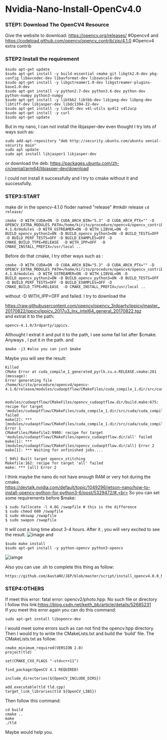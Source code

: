 # Nvidia-Nano-Install-OpenCv4.0

### STEP1: Download The OpenCV4 Resource

Give the website to download:
https://opencv.org/releases/   #Opencv4
and 
https://codeload.github.com/opencv/opencv_contrib/zip/4.1.0  #Opencv4 extra contrib

### STEP2:Install the requirement

```
$sudo apt-get update
$sudo apt-get install -y build-essential cmake git libgtk2.0-dev pkg-config libavcodec-dev libavformat-dev libswscale-dev
$sudo apt-get install -y libgstreamer1.0-dev libgstreamer-plugins-base1.0-dev
$sudo apt-get install -y python2.7-dev python3.6-dev python-dev python-numpy python3-numpy
$sudo apt-get install -y libtbb2 libtbb-dev libjpeg-dev libpng-dev libtiff-dev libjasper-dev libdc1394-22-dev
$sudo apt-get install -y libv4l-dev v4l-utils qv4l2 v4l2ucp
$sudo apt-get install -y curl
$sudo apt-get update
```

But in my nano, I can not install the libjasper-dev even thought I try lots of ways such as:
```
sudo add-apt-repository "deb http://security.ubuntu.com/ubuntu xenial-security main"
sudo apt update
sudo apt install libjasper1 libjasper-dev
```
or download the deb:
https://packages.ubuntu.com/zh-cn/xenial/arm64/libjasper-dev/download

I could not install it successfully and I try to cmake without it and successfully.

### STEP3:START
make dir in the opencv-4.1.0 floder named "release" #mkdir release
```cd release/```
<br>
```
cmake -D WITH_CUDA=ON -D CUDA_ARCH_BIN="5.3" -D CUDA_ARCH_PTX="" -D OPENCV_EXTRA_MODULES_PATH=/home/kirito/procedure/opencv4/opencv_contrib-4.1.0/modules -D WITH_GSTREAMER=ON -D WITH_LIBV4L=ON -D BUILD_opencv_python2=ON -D BUILD_opencv_python3=ON -D BUILD_TESTS=OFF -D BUILD_PERF_TESTS=OFF -D BUILD_EXAMPLES=OFF -D CMAKE_BUILD_TYPE=RELEASE  -D WITH_IPP=OFF  -D CMAKE_INSTALL_PREFIX=/usr/local ..
```
Before do that cmake, I try other ways such as :
```
cmake -D WITH_CUDA=ON -D CUDA_ARCH_BIN="5.3" -D CUDA_ARCH_PTX="" -D OPENCV_EXTRA_MODULES_PATH=/home/kirito/procedure/opencv4/opencv_contrib-4.1.0/modules -D WITH_GSTREAMER=ON -D WITH_LIBV4L=ON -D BUILD_opencv_python2=ON -D BUILD_opencv_python3=ON -D BUILD_TESTS=OFF -D BUILD_PERF_TESTS=OFF -D BUILD_EXAMPLES=OFF -D CMAKE_BUILD_TYPE=RELEASE  -D CMAKE_INSTALL_PREFIX=/usr/local ..
```
without -D WITH_IPP=OFF and failed.
I try to download the <br>

https://raw.githubusercontent.com/opencv/opencv_3rdparty/ippicv/master_20170822/ippicv/ippicv_2017u3_lnx_intel64_general_20170822.tgz<br>
and extrat it to the path: 
```
opencv-4.1.0/3rdparty/ippicv.
```
Althought I extrat it and put it to the path, I see some fail list after $cmake.
Anyways , I put it in the path.
and 
```
$make -j3 #also you can just $make 
```
Maybe you will see the result:<br>
```
Killed
CMake Error at cuda_compile_1_generated_pyrlk.cu.o.RELEASE.cmake:281 (message):
Error generating file
/home/kirito/procedure/opencv4/opencv-4.1.0/release/modules/cudaoptflow/CMakeFiles/cuda_compile_1.dir/src/cuda/./cuda_compile_1_generated_pyrlk.cu.o


modules/cudaoptflow/CMakeFiles/opencv_cudaoptflow.dir/build.make:675: recipe for target 'modules/cudaoptflow/CMakeFiles/cuda_compile_1.dir/src/cuda/cuda_compile_1_generated_pyrlk.cu.o' failed
make[2]: *** [modules/cudaoptflow/CMakeFiles/cuda_compile_1.dir/src/cuda/cuda_compile_1_generated_pyrlk.cu.o] Error 1
CMakeFiles/Makefile2:9900: recipe for target 'modules/cudaoptflow/CMakeFiles/opencv_cudaoptflow.dir/all' failed
make[1]: *** [modules/cudaoptflow/CMakeFiles/opencv_cudaoptflow.dir/all] Error 2
make[1]: *** Waiting for unfinished jobs....

[ 94%] Built target opencv_stitching
Makefile:162: recipe for target 'all' failed
make: *** [all] Error 2
```
I think maybe the nano do not have enough RAM or very hot during the cmake.<br>
https://devtalk.nvidia.com/default/topic/1049296/jetson-nano/how-to-install-opencv-python-for-python3-6/post/5329472/#.<br>
So you can set some requirements before $make:
```
$ sudo fallocate -l 4.0G /swapfile # this is the difference
$ sudo chmod 600 /swapfile
$ sudo mkswap /swapfile
$ sudo swapon /swapfile
```
It will cost a long time about 3-4 hours.
After it , you will very excited to see the result.
![image](https://github.com/zhucheng725/Nvidia-Nano-Install-OpenCv4.0/blob/master/1.png)
and 
```
$sudo make install 
$sudo apt-get install -y python-opencv python3-opencv
```
![iamge](https://github.com/zhucheng725/Nvidia-Nano-Install-OpenCv4.0/blob/master/2.png)<br>



Also you can use .sh to complete this thing as follow:
```
https://github.com/AastaNV/JEP/blob/master/script/install_opencv4.0.0_Nano.sh
```

### STEP4:OTHERS
If meet this error:  fatal error: opencv2/photo.hpp: No such file or directory<br>
I follow this link:https://blog.csdn.net/keith_bb/article/details/52685231<br>
If you meet this error again you can do this command:<br>
```
sudo apt-get install libopencv-dev
```
I would meet some errors such as can not find the opencv.hpp directory.
Then I would try to write the CMakeLists.txt and build the 'build' file.
The CMakeLists.txt as follow:
```
cmake_minimum_required(VERSION 2.8)
project(tld)

set(CMAKE_CXX_FLAGS "-std=c++11")

find_package(OpenCV 4.1 REQUIRED)

include_directories(${OpenCV_INCLUDE_DIRS})

add_executable(tld tld.cpp)
target_link_libraries(tld ${OpenCV_LIBS})
```
Then follow this command:<br>
```
cd build
cmake ..
make
./tld
```
Maybe would help you.





